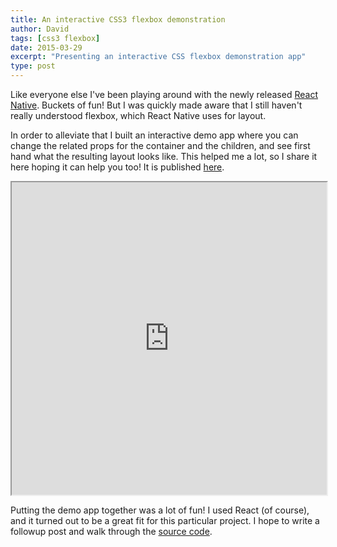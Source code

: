 ```yaml
---
title: An interactive CSS3 flexbox demonstration
author: David
tags: [css3 flexbox]
date: 2015-03-29
excerpt: "Presenting an interactive CSS flexbox demonstration app"
type: post
---
```


Like everyone else I've been playing around with the newly released <a href="http://facebook.github.io/react-native/">React Native</a>. Buckets of fun! But I was quickly made aware that I still haven't really understood flexbox, which React Native uses for layout.

In order to alleviate that I built an interactive demo app where you can change the related props for the container and the children, and see first hand what the resulting layout looks like. This helped me a lot, so I share it here hoping it can help you too! It is published <a href="">here</a>.

<iframe src="http://blog.krawaller.se/flexboxdemo/" style="height:500px;width:100%"></iframe>

Putting the demo app together was a lot of fun! I used React (of course), and it turned out to be a great fit for this particular project. I hope to write a followup post and walk through the <a href="">source code</a>. 